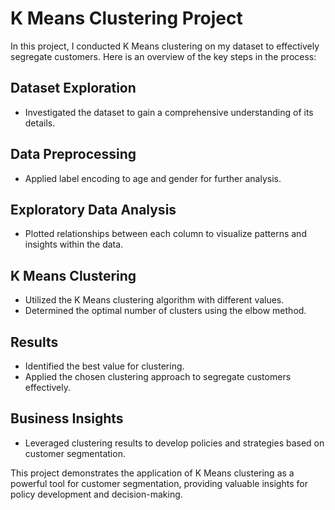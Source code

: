 # K Means Clustering Project

In this project, I conducted K Means clustering on my dataset to effectively segregate customers. Here is an overview of the key steps in the process:

## Dataset Exploration

- Investigated the dataset to gain a comprehensive understanding of its details.

## Data Preprocessing

- Applied label encoding to age and gender for further analysis.

## Exploratory Data Analysis

- Plotted relationships between each column to visualize patterns and insights within the data.

## K Means Clustering

- Utilized the K Means clustering algorithm with different values.
- Determined the optimal number of clusters using the elbow method.

## Results

- Identified the best value for clustering.
- Applied the chosen clustering approach to segregate customers effectively.

## Business Insights

- Leveraged clustering results to develop policies and strategies based on customer segmentation.

This project demonstrates the application of K Means clustering as a powerful tool for customer segmentation, providing valuable insights for policy development and decision-making.

